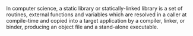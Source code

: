 In computer science, a static library or statically-linked library is a set of routines, external functions and variables which are resolved in a caller at compile-time and copied into a target application by a compiler, linker, or binder, producing an object file and a stand-alone executable.
